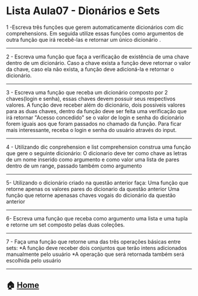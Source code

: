 # Lista Aula07 - Dionários e Sets

1 -Escreva três funções que gerem automaticamente dicionários com dic comprehensions. Em seguida utilize essas funções como argumentos de outra função 
que irá recebê-las e retornar um único dicionário .

---

2 - Escreva uma função que faça a verificação de existência de uma chave dentro de um dicionário. Caso a chave exista a função deve retornar o valor
da chave, caso ela não exista, a função deve adicioná-la e retornar o dicionário.

---

3 - Escreva uma função que receba um dicionário composto por 2 chaves(login e senha), essas chaves devem possuir seus respectivos valores. 
A função deve receber além do dicionário, dois possiveis valores para as duas chaves, dentro da função deve ser feita uma verificação 
que irá retornar "Acesso concedido" se o valor de login e senha do dicionário forem iguais aos que foram passados no chamado da função.
Para ficar mais interessante, receba o login e senha do usuário através do input.

---

4 - Utilizando dic conprehension e list comprehension construa uma função que gere o seguinte dicionário:
  O dicionario deve ter como chave as letras de um nome inserido como argumento e como valor uma lista de pares dentro de um range, passado
  também como argumento


---

5- Utilizando o dicionário criado na questão anterior faça:
   Uma função que retorne apenas os valores pares do dicionario da questão anterior
   Uma função que retorne apenasas chaves vogais do dicionário da questão anterior
   
---

6- Escreva uma função que receba como argumento uma lista e uma tupla e retorne um set composto pelas duas coleções.

---

7 - Faça uma função que retorne uma das três operações básicas entre sets:
    *A função deve receber dois conjuntos que terão intens adicionados manualmente pelo usuário
    *A operação que será retornada também será escolhida pelo usuário

---

:house: [Home](https://github.com/Evaldo-comp/Python-Mombaca)
---

